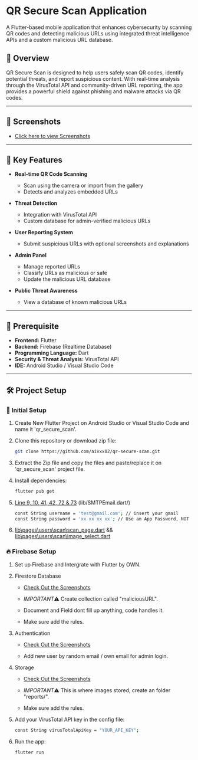 # QR Secure Scan Application

A Flutter-based mobile application that enhances cybersecurity by scanning QR codes and detecting malicious URLs using integrated threat intelligence APIs and a custom malicious URL database.

## 📱 Overview

QR Secure Scan is designed to help users safely scan QR codes, identify potential threats, and report suspicious content. With real-time analysis through the VirusTotal API and community-driven URL reporting, the app provides a powerful shield against phishing and malware attacks via QR codes.

---

## 📸 Screenshots

- [Click here to view Screenshots](screenshots/app-images)

----

## 🚨 Key Features

- **Real-time QR Code Scanning**

  - Scan using the camera or import from the gallery
  - Detects and analyzes embedded URLs
- **Threat Detection**

  - Integration with VirusTotal API
  - Custom database for admin-verified malicious URLs
- **User Reporting System**

  - Submit suspicious URLs with optional screenshots and explanations
- **Admin Panel**

  - Manage reported URLs
  - Classify URLs as malicious or safe
  - Update the malicious URL database
- **Public Threat Awareness**

  - View a database of known malicious URLs

---

## 🧱 Prerequisite

- **Frontend:** Flutter
- **Backend:** Firebase (Realtime Database)
- **Programming Language:** Dart
- **Security & Threat Analysis:** VirusTotal API
- **IDE:** Android Studio / Visual Studio Code

---

## 🛠️ Project Setup

### 🔨 Initial Setup

1. Create New Flutter Project on Android Studio or Visual Studio Code and name it 'qr_secure_scan'.

2. Clone this repository or download zip file:
   ```bash
   git clone https://github.com/aivxx02/qr-secure-scan.git

3. Extract the Zip file and copy the files and paste/replace it on 'qr_secure_scan' project file.

4. Install dependencies:
   ```bash
   flutter pub get

5. [Line 9, 10, 41, 42, 72 & 73](lib/SMTPEmail.dart/) (lib/SMTPEmail.dart/)
    ```bash 
    const String username = 'test@gmail.com'; // insert your gmail
    const String password = 'xx xx xx xx'; // Use an App Password, NOT your Gmail password

6. [lib\pages\users\scan\scan_page.dart](lib\pages\users\scan\scan_page.dart) && [lib\pages\users\scan\image_select.dart](lib\pages\users\scan\image_select.dart)

### 🔥 Firebase Setup

1. Set up Firebase and Intergrate with Flutter by OWN.

2. Firestore Database
   - [Check Out the Screenshots](screenshots/firebase-setup/firestore-database/)

   - *IMPORTANT*⚠️ Create collection called "maliciousURL".

   - Document and Field dont fill up anything, code handles it.

   - Make sure add the rules.

3. Authentication
   - [Check Out the Screenshots](screenshots/firebase-setup/authentication/)

   - Add new user by random email / own email for admin login.

4. Storage
   - [Check Out the Screenshots](screenshots/firebase-setup/storage/)
   
   - *IMPORTANT*⚠️ This is where images stored, create an folder "reports/". 

   - Make sure add the rules.




4. Add your VirusTotal API key in the config file:
   ```bash
   const String virusTotalApiKey = "YOUR_API_KEY";

5. Run the app:
   ```bash
   flutter run
